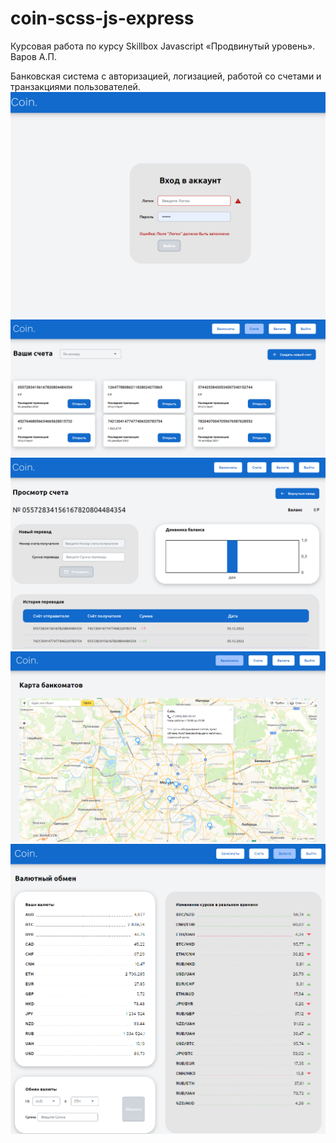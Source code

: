 # coin-scss-js-express
Курсовая работа по курсу Skillbox Javascript «Продвинутый уровень». Варов А.П.

Банковская система с авторизацией, логизацией, работой со счетами и транзакциями пользователей.
![Login preview](./preview/login.png)
![Accounts preview](./preview/accounts.png)
![Account preview](./preview/account.png)
![Banks preview](./preview/banks.png)
![Currency preview](./preview/currency.png)